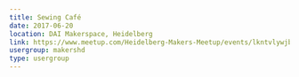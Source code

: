 ```yaml
---
title: Sewing Café
date: 2017-06-20
location: DAI Makerspace, Heidelberg
link: https://www.meetup.com/Heidelberg-Makers-Meetup/events/lkntvlywjbbc/
usergroup: makershd
type: usergroup
---
```

